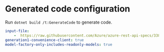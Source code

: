 # Generated code configuration

Run `dotnet build /t:GenerateCode` to generate code.

``` yaml
input-file:
    -  https://raw.githubusercontent.com/Azure/azure-rest-api-specs/338ccc7bfc79689760959765543387e58b0e4855/specification/mixedreality/data-plane/Microsoft.MixedReality/preview/0.3-preview.2/mr-aoa.json
generation1-convenience-client: true
model-factory-only-includes-readonly-models: true
```

